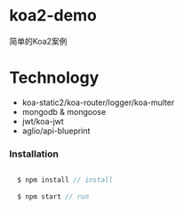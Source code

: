 # koa2-demo
简单的Koa2案例

# Technology
  * koa-static2/koa-router/logger/koa-multer
  * mongodb & mongoose
  * jwt/koa-jwt
  * aglio/api-blueprint


### Installation

```javascript 

  $ npm install // install
  
  $ npm start // run

```
